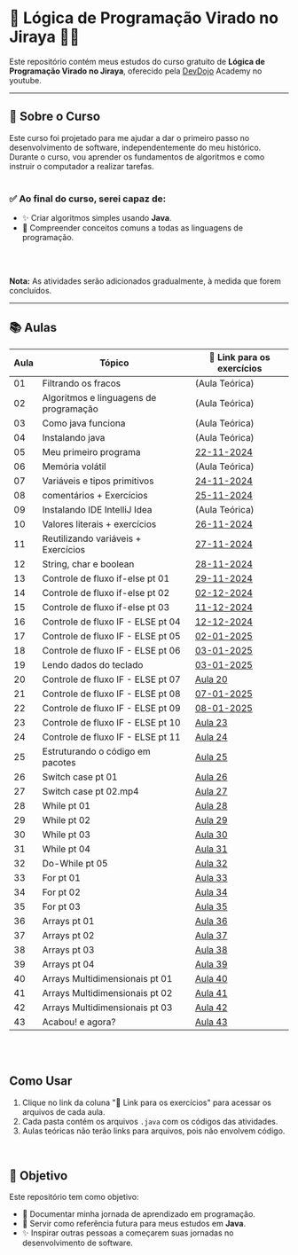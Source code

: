 # 🧠 Lógica de Programação Virado no Jiraya 🤯😬

Este repositório contém meus estudos do curso gratuito de **Lógica de Programação Virado no Jiraya**, oferecido pela [DevDojo](https://youtube.com/playlist?list=PL62G310vn6nH-uBTKREcUWDkOi2Q9n4OZ&si=YwHjvLVjPNwYVqNi)  Academy no youtube.

---

## 📝 Sobre o Curso

Este curso foi projetado para me ajudar a dar o primeiro passo no desenvolvimento de software, independentemente do meu histórico. Durante o curso, vou aprender os fundamentos de algoritmos e como instruir o computador a realizar tarefas.
<br>
<br>

### ✅ Ao final do curso, serei capaz de:
- ✨ Criar algoritmos simples usando **Java**.
- 📖 Compreender conceitos comuns a todas as linguagens de programação.

<br>
<br>

**Nota:** As atividades serão adicionados gradualmente, à medida que forem concluídos.

---

## 📚 Aulas

| Aula  |  Tópico                                          | 📂 Link para os exercícios                                                                      
|-------|----------------------------------------------|------------------------------------------------------------------------------------------|
|  01   | Filtrando os fracos                               |  (Aula Teórica) |                                                              
|  02   | Algoritmos e linguagens de programação            |  (Aula Teórica)  |                                                             
|  03   | Como java funciona                                |  (Aula Teórica)  |                                                             
|  04   | Instalando java                                   |  (Aula Teórica)  |                                                         
|  05   | Meu primeiro programa                             | [ 22-11-2024](https://github.com/sant1ana/logica-programacao/tree/main/22-11-2024)  |                                                              
|  06   | Memória volátil                                   |  (Aula Teórica)                                                                          
|  07   | Variáveis e tipos primitivos                      | [ 24-11-2024](https://github.com/sant1ana/logica-programacao/tree/main/24-11-2024)                                                                 
|  08   | comentários + Exercícios                          | [ 25-11-2024](https://github.com/sant1ana/logica-programacao/tree/main/25-11-2024)                                                                
|  09   | Instalando IDE IntelliJ Idea                      |  (Aula Teórica)                                                                         
|  10   | Valores literais + exercícios                     | [ 26-11-2024](https://github.com/sant1ana/logica-programacao/tree/main/26-11-2024)                                                
|  11   | Reutilizando variáveis + Exercícios               | [ 27-11-2024](https://github.com/sant1ana/logica-programacao/tree/main/27-11-2024)                                                   
|  12   | String, char e boolean                            | [ 28-11-2024](https://github.com/sant1ana/logica-programacao/tree/main/28-11-2024)                                                                 
|  13   | Controle de fluxo if-else pt 01                   | [ 29-11-2024](https://github.com/sant1ana/logica-programacao/tree/main/29-11-2024)                                                     
|  14   | Controle de fluxo if-else pt 02                   | [ 02-12-2024](https://github.com/sant1ana/logica-programacao/tree/main/02-12-2024)                                                                 
|  15   | Controle de fluxo if-else pt 03                   | [ 11-12-2024](https://github.com/sant1ana/logica-programacao/tree/main/11-12-2024)                                                                 
|  16   | Controle de fluxo IF - ELSE pt 04                 | [ 12-12-2024](https://github.com/sant1ana/logica-programacao/tree/main/12-12-2024)                                                                 
|  17   | Controle de fluxo IF - ELSE pt 05                 | [ 02-01-2025](https://github.com/sant1ana/logica-programacao-java/tree/main/02-01-2025)                                                    
|  18   | Controle de fluxo IF - ELSE pt 06                 | [03-01-2025](https://github.com/sant1ana/logica-programacao-java/tree/main/03-01-2025)                                                                 
|  19   | Lendo dados do teclado                            | [03-01-2025](https://github.com/sant1ana/logica-programacao-java/tree/main/03-01-2025)                                                                 
|  20   | Controle de fluxo IF - ELSE pt 07                 | [Aula 20](#)                                                                          
|  21   | Controle de fluxo IF - ELSE pt 08                 | [07-01-2025](https://github.com/sant1ana/logica-programacao-java/tree/main/07-01-2025)                                                                 
|  22   | Controle de fluxo IF - ELSE pt 09                 | [08-01-2025](https://github.com/sant1ana/logica-programacao-java/tree/main/08-01-2025)                                                                 
|  23   | Controle de fluxo IF - ELSE pt 10                 | [Aula 23](#)                                                                          
|  24   | Controle de fluxo IF - ELSE pt 11                 | [Aula 24](#)                                                                          
|  25   | Estruturando o código em pacotes                  | [Aula 25](#)                                                                          
|  26   | Switch case pt 01                                 | [Aula 26](#)                                                                          
|  27   | Switch case pt 02.mp4                             | [Aula 27](#)                                                                         
|  28   | While pt 01                                       | [Aula 28](#)                                                                          
|  29   | While pt 02                                       | [Aula 29](#)                                                                          
|  30   | While pt 03                                       | [Aula 30](#)                                                                          
|  31   | While pt 04                                       | [Aula 31](#)                                                                          
|  32   | Do-While pt 05                                    | [Aula 32](#)                                                                          
|  33   | For pt 01                                         | [Aula 33](#)                                                                          
|  34   | For pt 02                                         | [Aula 34](#)                                                                          
|  35   | For pt 03                                         | [Aula 35](#)                                                                          
|  36   | Arrays pt 01                                      | [Aula 36](#)                                                                          
|  37   | Arrays pt 02                                      | [Aula 37](#)                                                                          
|  38   | Arrays pt 03                                      | [Aula 38](#)                                                                          
|  39   | Arrays pt 04                                      | [Aula 39](#)                                                                          
|  40   | Arrays Multidimensionais pt 01                    | [Aula 40](#)                                                                          
|  41   | Arrays Multidimensionais pt 02                    | [Aula 41](#)                                                                          
|  42   | Arrays Multidimensionais pt 03                    | [Aula 42](#)                                                                         
|  43   | Acabou! e agora?                                  | [Aula 43](#)                                                                          


<br>
<br>

## Como Usar
1. Clique no link da coluna "📂 Link para os exercícios" para acessar os arquivos de cada aula.
2. Cada pasta contém os arquivos `.java` com os códigos das atividades.
3. Aulas teóricas não terão links para arquivos, pois não envolvem código.
<br>

## 🎯 Objetivo
Este repositório tem como objetivo:
- 📂 Documentar minha jornada de aprendizado em programação.
- 📖 Servir como referência futura para meus estudos em **Java**.
- ✨ Inspirar outras pessoas a começarem suas jornadas no desenvolvimento de software.



